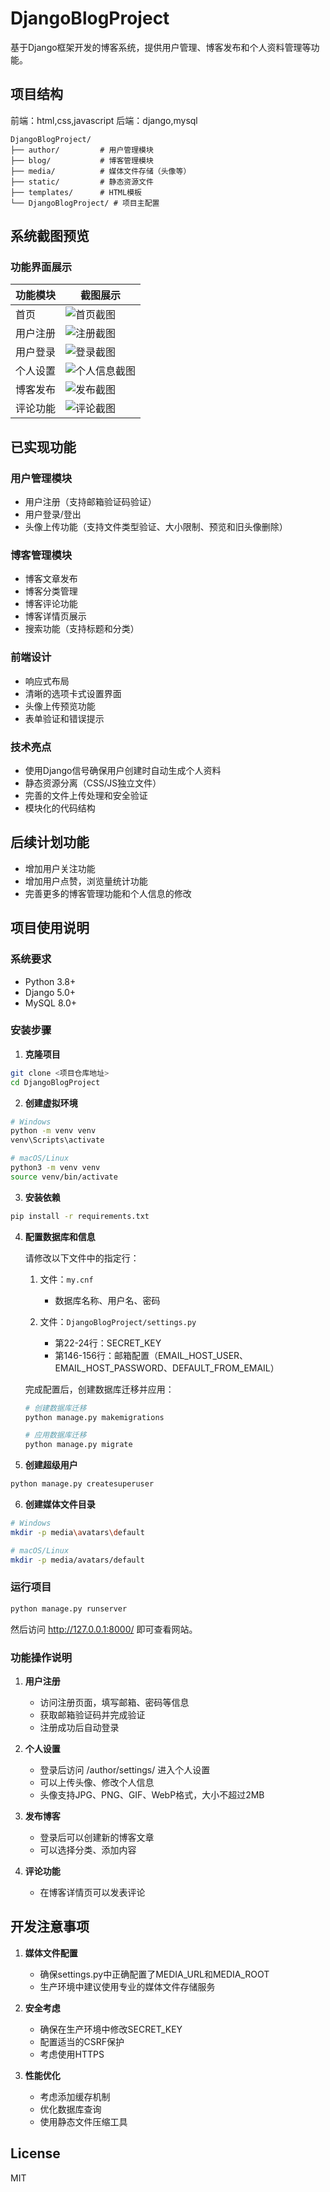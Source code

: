 # DjangoBlogProject

基于Django框架开发的博客系统，提供用户管理、博客发布和个人资料管理等功能。

## 项目结构

前端：html,css,javascript
后端：django,mysql

```
DjangoBlogProject/
├── author/         # 用户管理模块
├── blog/           # 博客管理模块
├── media/          # 媒体文件存储（头像等）
├── static/         # 静态资源文件
├── templates/      # HTML模板
└── DjangoBlogProject/ # 项目主配置
```

## 系统截图预览

### 功能界面展示

| 功能模块 | 截图展示 |
|---------|--------|
| 首页 | ![首页截图](show/home.png) |
| 用户注册 | ![注册截图](show/register.png) |
| 用户登录 | ![登录截图](show/login.png) |
| 个人设置 | ![个人信息截图](show/setting.png) |
| 博客发布 | ![发布截图](show/publish.png) |
| 评论功能 | ![评论截图](show/comment.png) |


## 已实现功能

### 用户管理模块
- 用户注册（支持邮箱验证码验证）
- 用户登录/登出
- 头像上传功能（支持文件类型验证、大小限制、预览和旧头像删除）

### 博客管理模块
- 博客文章发布
- 博客分类管理
- 博客评论功能
- 博客详情页展示
- 搜索功能（支持标题和分类）

### 前端设计
- 响应式布局
- 清晰的选项卡式设置界面
- 头像上传预览功能
- 表单验证和错误提示

### 技术亮点
- 使用Django信号确保用户创建时自动生成个人资料
- 静态资源分离（CSS/JS独立文件）
- 完善的文件上传处理和安全验证
- 模块化的代码结构

## 后续计划功能

- 增加用户关注功能
- 增加用户点赞，浏览量统计功能
- 完善更多的博客管理功能和个人信息的修改

## 项目使用说明

### 系统要求
- Python 3.8+
- Django 5.0+
- MySQL 8.0+

### 安装步骤

1. **克隆项目**
```bash
git clone <项目仓库地址>
cd DjangoBlogProject
```

2. **创建虚拟环境**
```bash
# Windows
python -m venv venv
venv\Scripts\activate

# macOS/Linux
python3 -m venv venv
source venv/bin/activate
```

3. **安装依赖**
```bash
pip install -r requirements.txt
```

4. **配置数据库和信息**

   请修改以下文件中的指定行：

   1. 文件：`my.cnf`
      - 数据库名称、用户名、密码

   2. 文件：`DjangoBlogProject/settings.py`
      - 第22-24行：SECRET_KEY
      - 第146-156行：邮箱配置（EMAIL_HOST_USER、EMAIL_HOST_PASSWORD、DEFAULT_FROM_EMAIL）

   完成配置后，创建数据库迁移并应用：
   ```bash
   # 创建数据库迁移
   python manage.py makemigrations

   # 应用数据库迁移
   python manage.py migrate
   ```

5. **创建超级用户**
```bash
python manage.py createsuperuser
```

6. **创建媒体文件目录**
```bash
# Windows
mkdir -p media\avatars\default

# macOS/Linux
mkdir -p media/avatars/default
```

### 运行项目

```bash
python manage.py runserver
```

然后访问 http://127.0.0.1:8000/ 即可查看网站。

### 功能操作说明

1. **用户注册**
   - 访问注册页面，填写邮箱、密码等信息
   - 获取邮箱验证码并完成验证
   - 注册成功后自动登录

2. **个人设置**
   - 登录后访问 /author/settings/ 进入个人设置
   - 可以上传头像、修改个人信息
   - 头像支持JPG、PNG、GIF、WebP格式，大小不超过2MB

3. **发布博客**
   - 登录后可以创建新的博客文章
   - 可以选择分类、添加内容

4. **评论功能**
   - 在博客详情页可以发表评论


## 开发注意事项

1. **媒体文件配置**
   - 确保settings.py中正确配置了MEDIA_URL和MEDIA_ROOT
   - 生产环境中建议使用专业的媒体文件存储服务

2. **安全考虑**
   - 确保在生产环境中修改SECRET_KEY
   - 配置适当的CSRF保护
   - 考虑使用HTTPS

3. **性能优化**
   - 考虑添加缓存机制
   - 优化数据库查询
   - 使用静态文件压缩工具

## License

MIT